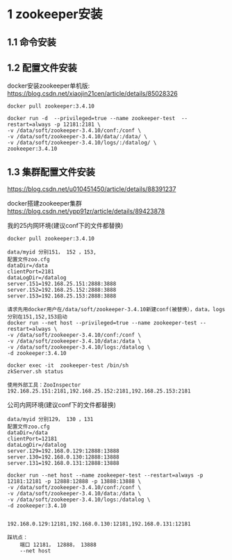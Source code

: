 



# 1 zookeeper安装

## 1.1 命令安装

## 1.2 配置文件安装

docker安装zookeeper单机版: https://blog.csdn.net/xiaojin21cen/article/details/85028326

```shell
docker pull zookeeper:3.4.10

docker run -d  --privileged=true --name zookeeper-test  --restart=always -p 12181:2181 \
-v /data/soft/zookeeper-3.4.10/conf:/conf \
-v /data/soft/zookeeper-3.4.10/data/:/data/ \
-v /data/soft/zookeeper-3.4.10/logs/:/datalog/ \
zookeeper:3.4.10
```



## 1.3 集群配置文件安装

https://blog.csdn.net/u010451450/article/details/88391237

docker搭建zookeeper集群 https://blog.csdn.net/ypp91zr/article/details/89423878

我的25内网环境(建议conf下的文件都替换)

```shell
docker pull zookeeper:3.4.10

data/myid 分别151， 152 ，153,
配置文件zoo.cfg
dataDir=/data
clientPort=2181
dataLogDir=/datalog
server.151=192.168.25.151:2888:3888 
server.152=192.168.25.152:2888:3888 
server.153=192.168.25.153:2888:3888

请求先用docker用户在/data/soft/zookeeper-3.4.10新建conf(被替换），data，logs
分别在151,152,153启动
docker run --net host --privileged=true --name zookeeper-test --restart=always \
-v /data/soft/zookeeper-3.4.10/conf:/conf \
-v /data/soft/zookeeper-3.4.10/data:/data \
-v /data/soft/zookeeper-3.4.10/logs:/datalog \
-d zookeeper:3.4.10

docker exec -it  zookeeper-test /bin/sh
zkServer.sh status

使用外部工具：ZooInspector
192.168.25.151:2181,192.168.25.152:2181,192.168.25.153:2181
```

公司内网环境(建议conf下的文件都替换)

```shell
data/myid 分别129， 130 ，131
配置文件zoo.cfg
dataDir=/data
clientPort=12181
dataLogDir=/datalog
server.129=192.168.0.129:12888:13888 
server.130=192.168.0.130:12888:13888 
server.131=192.168.0.131:12888:13888

docker run --net host --name zookeeper-test --restart=always -p 12181:12181 -p 12888:12888 -p 13888:13888 \
-v /data/soft/zookeeper-3.4.10/conf:/conf \
-v /data/soft/zookeeper-3.4.10/data:/data \
-v /data/soft/zookeeper-3.4.10/logs:/datalog \
-d zookeeper:3.4.10


192.168.0.129:12181,192.168.0.130:12181,192.168.0.131:12181

踩坑点：
	端口 12181， 12888， 13888
	--net host
```

